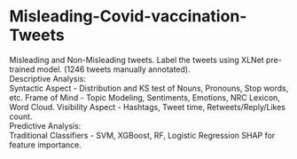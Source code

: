 # Misleading-Covid-vaccination-Tweets

Misleading and Non-Misleading tweets. Label the tweets using XLNet pre-trained model. (1246 tweets manually annotated).
<br>
Descriptive Analysis:<br>
Syntactic Aspect - Distribution and KS test of Nouns, Pronouns, Stop words, etc.
Frame of Mind - Topic Modeling, Sentiments, Emotions, NRC Lexicon, Word Cloud.
Visibility Aspect - Hashtags, Tweet time, Retweets/Reply/Likes count.<br>
Predictive Analysis:<br>
Traditional Classifiers - SVM, XGBoost, RF, Logistic Regression
SHAP for feature importance.
